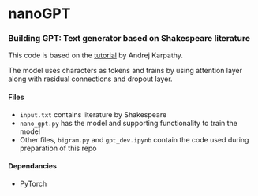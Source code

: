 # nanoGPT
### Building GPT: Text generator based on Shakespeare literature
This code is based on the [tutorial](https://youtu.be/kCc8FmEb1nY?si=kH6M-zzhoK_lbqLW) by Andrej Karpathy. 

The model uses characters as tokens and trains by using attention layer along with residual connections and dropout layer.

#### Files
- `input.txt` contains literature by Shakespeare
- `nano_gpt.py` has the model and supporting functionality to train the model
- Other files, `bigram.py` and `gpt_dev.ipynb` contain the code used during preparation of this repo

#### Dependancies
- PyTorch
